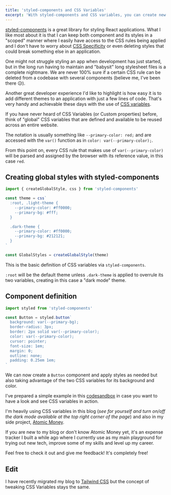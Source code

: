 ```yaml
---
title: 'styled-components and CSS Variables'
excerpt: 'With styled-components and CSS variables, you can create new themes for your app with just a few lines of code.'
---
```


[styled-components](https://styled-components.com/) is a great library for styling React applications.
What I like most about it is that I can keep both component and its styles in a "scoped" manner where I easily have access to the CSS rules being applied and I don't have to worry about [CSS Specificity](https://developer.mozilla.org/en-US/docs/Web/CSS/Specificity) or even deleting styles that could break something else in an application.

One might not struggle styling an app when development has just started, but in the long run having to maintain and "babysit" long stylesheet files is a complete nightmare.
We are never 100% sure if a certain CSS rule can be deleted from a codebase with several components (believe me, I've been there 😥).

Another great developer experience I'd like to highlight is how easy it is to add different themes to an application with just a few lines of code.
That's very handy and achievable these days with the use of [CSS variables](https://developer.mozilla.org/en-US/docs/Web/CSS/Using_CSS_custom_properties).

If you have never heard of CSS Variables (or Custom properties) before, think of "global" CSS variables that are defined and available to be reused across an entire website.

The notation is usually something like `--primary-color: red;` and are accessed with the `var()` function as in `color: var(--primary-color);`.

From this point on, every CSS rule that makes use of `var(--primary-color)` will be parsed and assigned by the browser with its reference value, in this case `red`.

## Creating global styles with styled-components

```js
import { createGlobalStyle, css } from 'styled-components'

const theme = css`
  :root, .light-theme {
    --primary-color: #ff0000;
    --primary-bg: #fff;
  }

  .dark-theme {
    --primary-color: #ff0000;
    --primary-bg: #212121;
  }
`

const GlobalStyles = createGlobalStyle(theme)
```

This is the basic definition of CSS variables via `styled-components`.

`:root` will be the default theme unless `.dark-theme` is applied to overrule its two variables, creating in this case a "dark mode" theme.

## Component definition

```js
import styled from 'styled-components'

const Button = styled.button`
  background: var(--primary-bg);
  border-radius: 3px;
  border: 2px solid var(--primary-color);
  color: var(--primary-color);
  cursor: pointer;
  font-size: 1em;
  margin: 0;
  outline: none;
  padding: 0.25em 1em;
`
```

We can now create a `Button` component and apply styles as needed but also taking advantage of the two CSS variables for its background and color.

I've prepared a simple example in this [codesandbox](https://codesandbox.io/s/styled-components-css-variables-ojvmx) in case you want to have a look and see CSS variables in action.

I'm heavily using CSS variables in this blog (_see for yourself and turn on/off the dark mode available at the top right corner of the page_) and also in my side project, [Atomic Money](https://atomicmoney.app).

If you are new to my blog or don't know Atomic Money yet, it's an expense tracker I built a while ago where I currently use as my main playground for trying out new tech, improve some of my skills and level up my career.

Feel free to check it out and give me feedback! It's completely free!

## Edit

I have recently migrated my blog to [Tailwind CSS](https://tailwindcss.com/) but the concept of tweaking CSS Variables stays the same.
